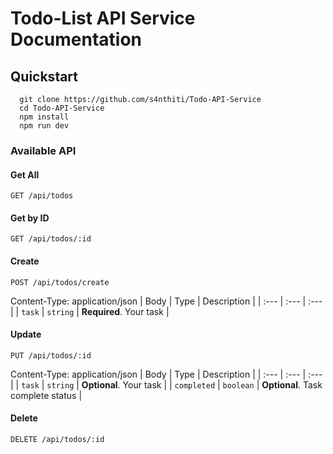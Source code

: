 
# Todo-List API Service Documentation

## Quickstart

```
  git clone https://github.com/s4nthiti/Todo-API-Service
  cd Todo-API-Service
  npm install
  npm run dev
```

### Available API

#### Get All
```http
GET /api/todos
```

#### Get by ID
```http
GET /api/todos/:id
```

#### Create
```http
POST /api/todos/create
```
Content-Type: application/json
| Body | Type | Description |
| :--- | :--- | :--- |
| `task` | `string` | **Required**. Your task |

#### Update
```http
PUT /api/todos/:id
```
Content-Type: application/json
| Body | Type | Description |
| :--- | :--- | :--- |
| `task` | `string` | **Optional**. Your task |
| `completed` | `boolean` | **Optional**. Task complete status |

#### Delete
```http
DELETE /api/todos/:id
```
